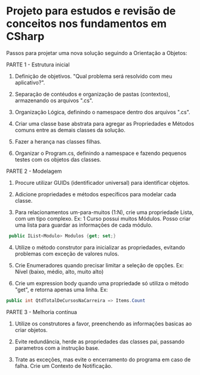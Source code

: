 # Projeto para estudos e revisão de conceitos nos fundamentos em CSharp

Passos para projetar uma nova solução seguindo a Orientação a Objetos:

PARTE 1 - Estrutura inicial

1. Definição de objetivos. "Qual problema será resolvido com meu aplicativo?".

2. Separação de contéudos e organização de pastas (contextos), armazenando os arquivos ".cs".

3. Organização Lógica, definindo o namespace dentro dos arquivos ".cs".

4. Criar uma classe base abstrata para agregar as Propriedades
 e Métodos comuns entre as demais classes da solução.

5. Fazer a herança nas classes filhas.

6. Organizar o Program.cs, definindo a namespace e fazendo
 pequenos testes com os objetos das classes.

PARTE 2 - Modelagem

1. Procure utilizar GUIDs (identificador universal) para identificar objetos.

2. Adicione propriedades e métodos específicos para modelar cada classe.

3. Para relacionamentos um-para-muitos (1:N), crie uma propriedade Lista,
 com um tipo complexo.
 Ex: 1 Curso possui muitos Módulos. Posso criar uma lista
para guardar as informações de cada módulo.

```csharp
 public IList<Modulo> Modulos {get; set;}
```

4. Utilize o método construtor para inicializar as propriedades,
 evitando problemas com exceção de valores nulos.

5. Crie Enumeradores quando precisar limitar a seleção de opções.
Ex: Nível (baixo, médio, alto, muito alto)

6. Crie um expression body quando uma propriedade só utiliza o método
 "get", e retorna apenas uma linha. Ex:

 ```csharp
 public int QtdTotalDeCursosNaCarreira => Items.Count
 ```

PARTE 3 - Melhoria contínua

1. Utilize os construtores a favor, preenchendo as informações basicas ao criar objetos.

2. Evite redundância, herde as propriedades das classes pai, passando parametros com a instrução base.

3. Trate as exceções, mas evite o encerramento do programa em caso de falha. Crie um Contexto de Notificação.
